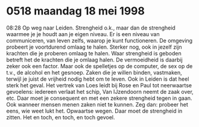 # 0518 maandag 18 mei 1998
08:28 	Op weg naar Leiden. Strengheid o.k., maar dan de strengheid waarmee je je houdt aan je eigen niveau. Er is een niveau van communiceren, van leven zelfs, waarop je kunt functioneren. De omgeving probeert je voortdurend omlaag te halen. Sterker nog, ook in jezelf zijn krachten die je proberen omlaag te halen. Waar strengheid is geboden betreft het de krachten die je omlaag halen. De vermoeidheid is daarbij zeker ook een factor. Maar ook de spelletjes op de computer, de sex op de t.v., de alcohol en het gesnoep. Zaken die je willen binden, vastmaken, terwijl je juist de vrijheid nodig hebt om te leven. Ook in Leiden is dat heel sterk het geval. Het vertrek van Loes leidt bij Rose en Paul tot neerwaartse gevoelens: iedereen verlaat het schip, Van IJzendoorn neemt de zaak over, etc. Daar moet je consequent en met een zekere strengheid tegen in gaan. Ook wanneer mensen menen zaken niet te kunnen. Zeg dan: probeer het eens, wie weet lukt het. Opwaartse wegen. Daar moet de strengheid in zitten. Het en toch, en toch, en toch gevoel.